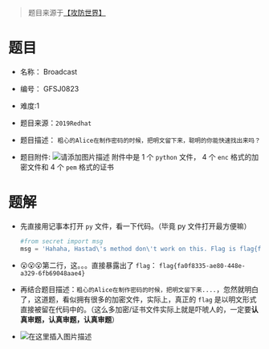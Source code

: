 > 题目来源于[【攻防世界】]( https://adworld.xctf.org.cn/challenges/details?hash=b33219c0-6165-46a9-b148-351793744b91_2)

# 题目
- 名称： Broadcast
- 编号： GFSJ0823
- 难度:1
- 题目来源：`2019Redhat`
- 题目描述：
	`粗心的Alice在制作密码的时候，把明文留下来，聪明的你能快速找出来吗？`

- 题目附件:
	![请添加图片描述](https://img-blog.csdnimg.cn/d66e2658a33a439da5159b83c6efb0c3.png)
	附件中是 1 个 `python` 文件， 4 个 `enc` 格式的加密文件和 4 个 `pem` 格式的证书

# 题解
- 先直接用记事本打开 `py` 文件，看一下代码。（毕竟 py 文件打开最方便嘛）

	```python
	#from secret import msg
	msg = 'Hahaha, Hastad\'s method don\'t work on this. Flag is flag{fa0f8335-ae80-448e-a329-6fb69048aae4}.'
	```
-  😮😮😮第二行，这。。。直接暴露出了 `flag`： `flag{fa0f8335-ae80-448e-a329-6fb69048aae4}`
- 再结合题目描述：`粗心的Alice在制作密码的时候，把明文留下来....`，忽然就明白了，这道题，看似拥有很多的加密文件，实际上，真正的 `flag` 是以明文形式直接被留在代码中的。（这么多加密/证书文件实际上就是吓唬人的，一定要**认真审题，认真审题，认真审题**）
- ![在这里插入图片描述](https://img-blog.csdnimg.cn/8334323f6d63471fab7ca7df91b06235.png)
